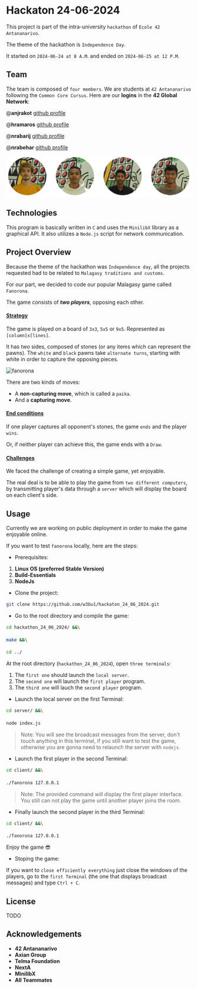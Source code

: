 # Hackaton 24-06-2024

This project is part of the intra-university `hackathon` of `Ecole 42 Antananarivo`.

The theme of the hackathon is `Independence Day`.

It started on `2024-06-24 at 8 A.M`. and ended on `2024-06-25 at 12 P.M`.

## Team

The team is composed of `four members`. We are students at `42 Antananarivo` following the `Common Core Cursus`. Here are our **logins** in the **42 Global Network**:

@**anjrakot** [github profile](https://github.com/Fafafa12)

@**hramaros** [github profile](https://github.com/shexweeknd)

@**nrabarij** [github profile](https://github.com/nrabarij)

@**nrabehar** [github profile](https://github.com/nrabehar)

![profiles](https://github.com/w3bu1/blob/blob/main/hackaton_24_06_2024/profiles.png?raw=true)

## Technologies

This program is basically written in `C` and uses the `MinilibX` library as a graphical API. It also utilizes a `Node.js` script for network communication.

## Project Overview

Because the theme of the hackathon was `Independence day`, all the projects requested had to be related to `Malagasy traditions and customs`.

For our part, we decided to code our popular Malagasy game called `Fanorona`.

The game consists of ***two players***, opposing each other.

#### <u>Strategy</u>

The game is played on a board of `3x3`, `5x5` or `9x5`. Represented as `[column]x[lines]`.

It has two sides, composed of stones (or any items which can represent the pawns). The `white` and `black` pawns take `alternate turns`, starting with white in order to capture the opposing pieces.

![fanorona](https://fanorona.jpg)

There are two kinds of moves:

- A **non-capturing move**, which is called a `paika`.
- And a **capturing move**.

#### <u>End conditions</u>

If one player captures all opponent's stones, the game `ends` and the player `wins`.

Or, if neither player can achieve this, the game ends with a `Draw`.

#### <u>Challenges</u>

We faced the challenge of creating a simple game, yet enjoyable.

The real deal is to be able to play the game from `two different computers`, by transmitting player's data through a `server` which will display the board on each client's side.

## Usage

Currently we are working on public deployment in order to make the game enjoyable online.

If you want to test `fanorona` locally, here are the steps:

- Prerequisites:

1. **Linux OS (preferred Stable Version)**
2. **Build-Essentials**
3. **NodeJs**

- Clone the project:

```bash
git clone https://github.com/w3bu1/hackaton_24_06_2024.git
```

- Go to the root directory and compile the game:

```bash
cd hackathon_24_06_2024/ &&\

make &&\

cd ../
```

At the root directory (`hackathon_24_06_2024`), open `three terminals`:

1. The `first one` should launch the `local server`.
2. The `second one` will launch the `first player` program.
3. The `third one` will lauch the `second player` program.

- Launch the local server on the first Terminal:

```bash
cd server/ &&\

node index.js
```

>Note: You will see the broadcast messages from the server, don't touch anything in this terminal, if you still want to test the game, otherwise you are gonna need to relaunch the server with `nodejs`.

- Launch the first player in the second Terminal:

```bash
cd client/ &&\

./fanorona 127.0.0.1
```

>Note: The provided command will display the first player interface. You still can not play the game until another player joins the room.

- Finally launch the second player in the third Terminal:

```bash
cd client/ &&\

./fanorona 127.0.0.1
```

Enjoy the game 😎

- Stoping the game:

If you want to `close efficiently everything` just close the windows of the players, go to the `first Terminal` (the one that displays broadcast messages) and type `Ctrl + C`.

## License

TODO

## Acknowledgements

- **42 Antananarivo**
- **Axian Group**
- **Telma Foundation**
- **NextA**
- **MinilibX**
- **All Teammates**
